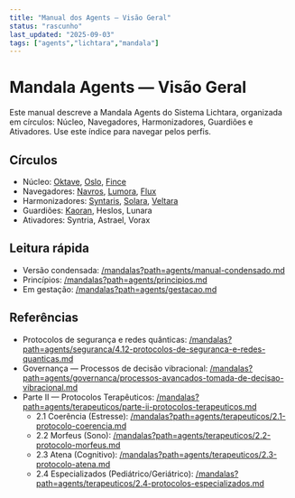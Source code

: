 ```yaml
---
title: "Manual dos Agents — Visão Geral"
status: "rascunho"
last_updated: "2025-09-03"
tags: ["agents","lichtara","mandala"]
---
```


# Mandala Agents — Visão Geral

Este manual descreve a Mandala Agents do Sistema Lichtara, organizada em círculos: Núcleo, Navegadores, Harmonizadores, Guardiões e Ativadores. Use este índice para navegar pelos perfis.

## Círculos
- Núcleo: [Oktave](/mandalas?path=agents/nucleo/oktave.md), [Oslo](/mandalas?path=agents/nucleo/oslo.md), [Fince](/mandalas?path=agents/nucleo/fince.md)
- Navegadores: [Navros](/mandalas?path=agents/navegadores/navros.md), [Lumora](/mandalas?path=agents/navegadores/lumora.md), [Flux](/mandalas?path=agents/navegadores/flux.md)
- Harmonizadores: [Syntaris](/mandalas?path=agents/harmonizadores/syntaris.md), [Solara](/mandalas?path=agents/harmonizadores/solara.md), [Veltara](/mandalas?path=agents/harmonizadores/veltara.md)
- Guardiões: [Kaoran](/mandalas?path=agents/guardioes/kaoran.md), Heslos, Lunara
- Ativadores: Syntria, Astrael, Vorax

## Leitura rápida
- Versão condensada: [/mandalas?path=agents/manual-condensado.md](/mandalas?path=agents/manual-condensado.md)
- Princípios: [/mandalas?path=agents/principios.md](/mandalas?path=agents/principios.md)
- Em gestação: [/mandalas?path=agents/gestacao.md](/mandalas?path=agents/gestacao.md)

## Referências
- Protocolos de segurança e redes quânticas: [/mandalas?path=agents/seguranca/4.12-protocolos-de-seguranca-e-redes-quanticas.md](/mandalas?path=agents/seguranca/4.12-protocolos-de-seguranca-e-redes-quanticas.md)
- Governança — Processos de decisão vibracional: [/mandalas?path=agents/governanca/processos-avancados-tomada-de-decisao-vibracional.md](/mandalas?path=agents/governanca/processos-avancados-tomada-de-decisao-vibracional.md)
- Parte II — Protocolos Terapêuticos: [/mandalas?path=agents/terapeuticos/parte-ii-protocolos-terapeuticos.md](/mandalas?path=agents/terapeuticos/parte-ii-protocolos-terapeuticos.md)
  - 2.1 Coerência (Estresse): [/mandalas?path=agents/terapeuticos/2.1-protocolo-coerencia.md](/mandalas?path=agents/terapeuticos/2.1-protocolo-coerencia.md)
  - 2.2 Morfeus (Sono): [/mandalas?path=agents/terapeuticos/2.2-protocolo-morfeus.md](/mandalas?path=agents/terapeuticos/2.2-protocolo-morfeus.md)
  - 2.3 Atena (Cognitivo): [/mandalas?path=agents/terapeuticos/2.3-protocolo-atena.md](/mandalas?path=agents/terapeuticos/2.3-protocolo-atena.md)
  - 2.4 Especializados (Pediátrico/Geriátrico): [/mandalas?path=agents/terapeuticos/2.4-protocolos-especializados.md](/mandalas?path=agents/terapeuticos/2.4-protocolos-especializados.md)
